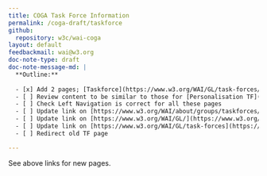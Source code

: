 ```yaml
---
title: COGA Task Force Information
permalink: /coga-draft/taskforce
github:
  repository: w3c/wai-coga
layout: default
feedbackmail: wai@w3.org
doc-note-type: draft
doc-note-message-md: |
  **Outline:**
  
  - [x] Add 2 pages; [Taskforce](https://www.w3.org/WAI/GL/task-forces/coga) and [Work Statement](https://www.w3.org/WAI/GL/task-forces/coga/work-statement)
  - [ ] Review content to be similar to those for [Personalisation TF](https://www.w3.org/WAI/APA/task-forces/personalization) & [Personalisation Work Statement](https://www.w3.org/WAI/APA/task-forces/personalization/work-statement) but content based on [the old TF page](https://www.w3.org/WAI/PF/cognitive-a11y-tf/)
  - [ ] Check Left Navigation is correct for all these pages
  - [ ] Update link on [https://www.w3.org/WAI/about/groups/taskforces/](https://www.w3.org/WAI/about/groups/taskforces/)
  - [ ] Update link on [https://www.w3.org/WAI/GL/](https://www.w3.org/WAI/GL/)
  - [ ] Update link on [https://www.w3.org/WAI/GL/task-forces](https://www.w3.org/WAI/GL/task-forces)
  - [ ] Redirect old TF page

---
```


See above links for new pages.